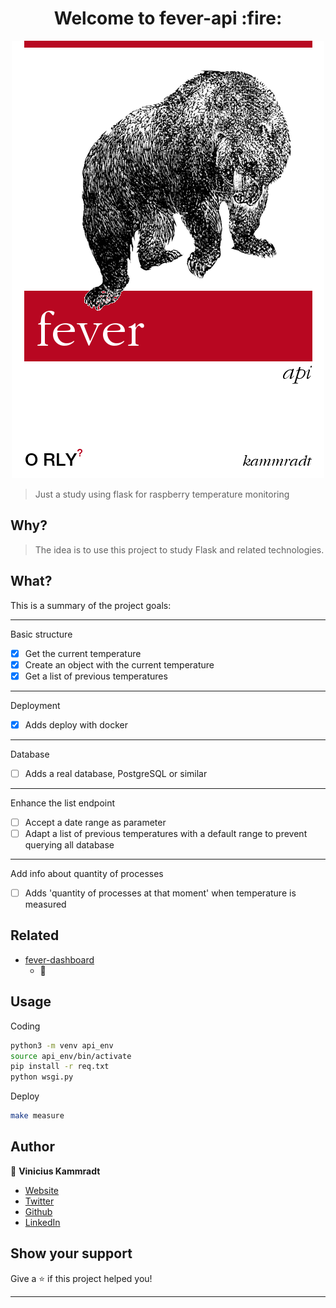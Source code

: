 <h1 align="center">Welcome to fever-api :fire: </h1>

<p align="center">
  <img src="./.images/fever-api.png" />
</p>

> Just a study using flask for raspberry temperature monitoring

## Why?

> The idea is to use this project to study Flask and related technologies.

## What?
This is a summary of the project goals:

---
Basic structure
- [x]  Get the current temperature
- [x]  Create an object with the current temperature
- [x]  Get a list of previous temperatures
---

Deployment
- [x]  Adds deploy with docker
---

Database
- [ ] Adds a real database, PostgreSQL or similar
---

Enhance the list endpoint
- [ ]  Accept a date range as parameter
- [ ]  Adapt a list of previous temperatures with a default range to prevent querying all database
---

Add info about quantity of processes
- [ ]  Adds 'quantity of processes at that moment' when temperature is measured
## Related
- [fever-dashboard](.)
    - 🚧

## Usage

Coding
```sh
python3 -m venv api_env
source api_env/bin/activate
pip install -r req.txt
python wsgi.py
```

Deploy
```sh
make measure
```

## Author

👤 **Vinicius Kammradt**

* [Website](https://kammradt.now.sh)
* [Twitter](https://twitter.com/kammzinho)
* [Github](https://github.com/kammradt)
* [LinkedIn](https://linkedin.com/in/vinicius-kammradt)

## Show your support

Give a ⭐️ if this project helped you!

***
